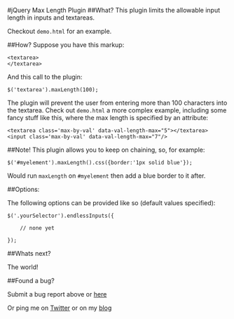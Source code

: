 #jQuery Max Length Plugin
##What?
This plugin limits the allowable input length in inputs and textareas.

Checkout `demo.html` for an example.

##How?
Suppose you have this markup:

    <textarea>
    </textarea>

And this call to the plugin:

    $('textarea').maxLength(100);

The plugin will prevent the user from entering more than 100 characters into the textarea. Check out `demo.html` a more complex example, including some fancy stuff like this, where the max length is specified by an attribute:

	<textarea class='max-by-val' data-val-length-max="5"></textarea>
	<input class='max-by-val' data-val-length-max="7"/>

##Note!
This plugin allows you to keep on chaining, so, for example:

    $('#myelement').maxLength().css({border:'1px solid blue'});

Would run `maxLength` on `#myelement` then add a blue border to it after.

##Options:

The following options can be provided like so (default values specified):

    $('.yourSelector').endlessInputs({
	
		// none yet

	});      

##Whats next?

The world!

##Found a bug? 

Submit a bug report above or [here](https://github.com/mharen/jquery-max-length-plugin/issues)

Or ping me on [Twitter](http://www.twitter.com/mharen) or on my [blog](http://blog.wassupy.com)

